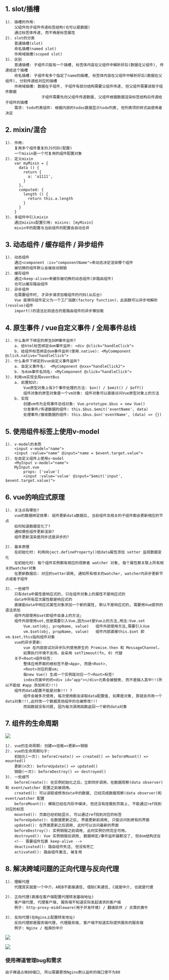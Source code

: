 ## 1. slot/插槽
    1). 插槽的作用:
        父组件向子组件传递标签结构(也可以是数据)
        通过标签体传递, 而不再是标签属性
    2). slot的分类
        普通插槽(slot)
        命名插槽(named slot)
        作用域插槽(scoped slot)
    3). 区别
        普通插槽: 子组件只能有一个插槽, 标签体内容在父组件中解析好后(数据在父组件), 传递给这个插槽
        命名插槽: 子组件有多个指定了name的插槽, 标签体内容在父组件中解析好后(数据在父组件), 分别传递给对应的插槽
        作用域插槽: 数据在子组件, 子组件有部分结构需要父组件传递, 但父组件需要读取子组件数据
                    子组件需要先向父组件传递数据, 父组件根据数据渲染标签结构后传递给子组件的插槽
        需求: todo列表组件: 根据内部的todos数据显示todo列表, 但列表项的样式由使用者决定

## 2. mixin/混合
    1). 作用:
        复用多个组件重复的JS代码(配置)
        一个mixin是一个可复用的组件配置对象
    2). 定义mixin
        var myMixin = {
          data () {
            return {
              a: 'a1111',
            }
          },
          computed: {
            length () {
              return this.a.length
            }
          }
        }
    3). 多组件中引入mixin
        通过mixins配置引用: mixins: [myMixin]
        mixin中的配置与当前组件的配置会自动合并


## 3. 动态组件 / 缓存组件 / 异步组件
    1). 动态组件
        通过<component :is="componentName">来动态决定渲染哪个组件
        被切换的组件默认会被自动销毁
    2). 缓存组件
        通过<keep-alive>来缓存被切换的动态组件(非路由组件)
        也可以缓存路由组件
    3). 异步组件
        在需要组件时, 才异步请求加载组件的代码(从后台)
        Vue 能够将组件定义为一个工厂函数(factory function)，此函数可以异步地解析(resolve)组件
        import()的语法比较适合的是路由组件的异步懒加载

## 4. 原生事件 / vue自定义事件 / 全局事件总线
    1). 什么条件下绑定的原生DOM事件监听?
        a. 给html标签绑定dom事件监听: <div @click="handleClick">
        b. 给组件标签绑定dom事件监听(使用.native): <MyCommponent @click.native="handleClick">
    2). 什么条件下绑定的vue自定义事件监听?
        a. 自定义事件名:  <MyComponent @xxx="handleClick2">
        b. 与dom事件名同名: <MyComponent @click="handleClick">
    3). 利用vm实现全局eventBus
        a. 前置知识:
            Vue原型对象上有3个事件处理的方法: $on() / $emit() / $off()
            组件对象的原型对象是一个vm对象: 组件对象可以直接访问Vue原型对象上的方法
        b. 实现
            创建vm作为全局事件总线对象: Vue.prototype.$bus = new Vue()
            分发事件/传递数据的组件: this.$bus.$emit('eventName', data)
            处理事件/接收数据的组件: this.$bus.$on('eventName', (data) => {})

## 5. 使用组件标签上使用v-model
    1). v-model的本质
        <input v-model="name">
        <input :value="name" @input="name = $event.target.value">
    2). 在自定义组件上使用v-model
        <MyInput v-model="name">
        MyInput.vue
            props: ['value']
            <input :value='value' @input="$emit('input', $event.target.value)">

## 6. vue的响应式原理
    1). 关注点有哪些?
        vue的数据绑定效果: 组件更新data数据后, 当前组件及相关的子组件都会更新相应的节点
        如何知道数据变化了?
        通知哪些组件更新渲染?
        组件更新渲染是同步还是异步的?
        
    2). 基本原理
        在初始化时: 利用Object.defineProperty()给data属性添加 setter 监视数据变化
        在初始化时: 每个组件实例都有相应的观察者 watcher 对象, 每个属性都关联上所有相关的watcher对象
        在更新数据后: 对应的setter调用, 通知所有相关的watcher, watcher内异步更新节点或者子组件
    
    3). 一些细节
        只有data中属性是响应式的, 只在组件对象上的属性不是响应式的
        data中所有层次属性都是响应式的
        直接能data中响应式属性对象添加一个新的属性, 默认不是响应式的, 需要用Vue提供的语法添加
        组件内部使用$set即组件自身上的方法; 
        组件外部使用set,但是需要引入Vue,因为set是Vue上的方法,用法:Vue.set
            Vue.set(obj, propName, value)   组件外部使用方法,需要引入Vue
            vm.$set(obj, propName, value)   组件内部直接this.$set 即 vm.$set,this指向组件对象
        vue的异步更新: 
            vue 在内部尝试对异步队列使用原生的 Promise.then 和 MessageChannel，
            如果执行环境不支持，会采用 setTimeout(fn, 0) 代替
        关于<Root>组件标签: 
            整体应用界面的根标签不是<App>, 而是<Root>, 
            <Root>对应的是vm; 
            每new Vue() 生成一个实例就对应一个<Root>标签!
            index页面中的的<div id="app"></div>元素会被替换, 而不是插入其中!!(所以不能给 #app 添加样式!!!)
        组件的data配置不能是对象!!! ?
            组件会被多次使用, 每次使用都会读取data配置值, 如果是对象, 那就会共用一个data对象!!!,此时改一个数据其他组件的也被修改!!!
            而函数就没有问题, 因为每次调用函数返回一个新的data对象

## 7. 组件的生命周期

![](file:///C:/Users/Fei/Documents/My%20Knowledge/temp/3d32279e-d65b-46dc-8e1b-eee2764af93c/128/index_files/7.%20vue%E7%94%9F%E5%91%BD%E5%91%A8%E6%9C%9F1.png)

    1). vue的生命周期: 创建=>挂载=>更新=>销毁
    2). vue的生命周期勾子:
        初始化(一次): beforeCreate() => created() => beforeMount() => mounted()
        更新(n次): beforeUpdate() => updated()
        销毁(一次): beforeDestroy() => destroyed()
    3). 一些细节
    	beforeCreate(): 在实例初始化之后，立即同步调用，在数据观察(data observer)和 event/watcher 配置之前被调用。
    	created(): 可以读取或修改data中的数据, 已经完成数据观察(data observer)和 event/watcher 配置
    	beforeMount(): 模板已经在内存中编译, 但还没有挂载到页面上, 不能通过ref找到对应的标签
    	mounted(): 页面已经初始显示, 可以通过ref找到对应的标签
    	beforeUpdate(): 在数据更新之后, 界面更新前调用, 只能访问到原有的界面
    	updated(): 在界面更新之后调用, 此时可以访问最新的界面
    	beforeDestroy(): 实例销毁之前调用, 此时实例仍然完全可用。
    	destroyed(): Vue 实例销毁后调用, 数据绑定/事件监听器都没了, 但dom结构还在
        <!-- 需要组件包裹 keep-alive -->
        deactivated(): 路由组件失活, 但没有死亡
        activated(): 路由组件激活, 被复用

## 8. 解决跨域问题的正向代理与反向代理
	1). 理解代理
		代理其实就是一个中介，A和B不直接通信, 借助C来通信, C就是中介, 也就是代理
	
	2). 正向代理(直接在客户端配置代理转发基础地址)
	    客户端代理, 代理客户端, 服务端不知道实际发起请求的客户端
	    例子: http-proxy-middleware(用于开发环境) / 翻墙软件 / 买票的黄牛
	
	3). 反向代理(在Nginx上配置转发地址)
	    反向代理即是服务端代理, 代理服务端, 客户端不知道实际提供服务的服务端
	    例子: Nginx / 租房的中介

![](https://img2018.cnblogs.com/blog/1350514/201903/1350514-20190313105354768-2077480083.png)

![](https://img2018.cnblogs.com/blog/1350514/201903/1350514-20190313105516378-237949533.png)


### 使用禅道管理bug和需求
    由于禅道占用80端口, 所以需要更改Nginx默认监听的端口使不为80


